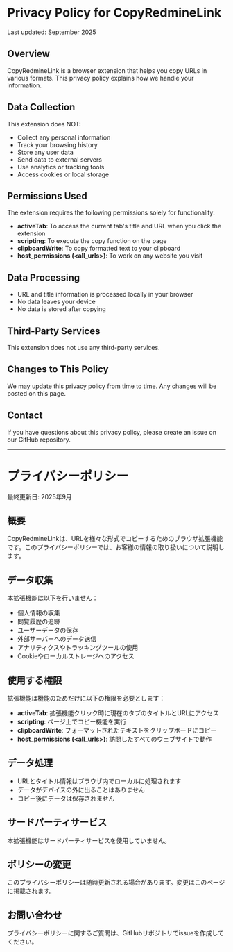 # Privacy Policy for CopyRedmineLink

Last updated: September 2025

## Overview
CopyRedmineLink is a browser extension that helps you copy URLs in various formats. This privacy policy explains how we handle your information.

## Data Collection
This extension does NOT:
- Collect any personal information
- Track your browsing history
- Store any user data
- Send data to external servers
- Use analytics or tracking tools
- Access cookies or local storage

## Permissions Used
The extension requires the following permissions solely for functionality:
- **activeTab**: To access the current tab's title and URL when you click the extension
- **scripting**: To execute the copy function on the page
- **clipboardWrite**: To copy formatted text to your clipboard
- **host_permissions (<all_urls>)**: To work on any website you visit

## Data Processing
- URL and title information is processed locally in your browser
- No data leaves your device
- No data is stored after copying

## Third-Party Services
This extension does not use any third-party services.

## Changes to This Policy
We may update this privacy policy from time to time. Any changes will be posted on this page.

## Contact
If you have questions about this privacy policy, please create an issue on our GitHub repository.

---

# プライバシーポリシー

最終更新日: 2025年9月

## 概要
CopyRedmineLinkは、URLを様々な形式でコピーするためのブラウザ拡張機能です。このプライバシーポリシーでは、お客様の情報の取り扱いについて説明します。

## データ収集
本拡張機能は以下を行いません：
- 個人情報の収集
- 閲覧履歴の追跡
- ユーザーデータの保存
- 外部サーバーへのデータ送信
- アナリティクスやトラッキングツールの使用
- Cookieやローカルストレージへのアクセス

## 使用する権限
拡張機能は機能のためだけに以下の権限を必要とします：
- **activeTab**: 拡張機能クリック時に現在のタブのタイトルとURLにアクセス
- **scripting**: ページ上でコピー機能を実行
- **clipboardWrite**: フォーマットされたテキストをクリップボードにコピー
- **host_permissions (<all_urls>)**: 訪問したすべてのウェブサイトで動作

## データ処理
- URLとタイトル情報はブラウザ内でローカルに処理されます
- データがデバイスの外に出ることはありません
- コピー後にデータは保存されません

## サードパーティサービス
本拡張機能はサードパーティサービスを使用していません。

## ポリシーの変更
このプライバシーポリシーは随時更新される場合があります。変更はこのページに掲載されます。

## お問い合わせ
プライバシーポリシーに関するご質問は、GitHubリポジトリでissueを作成してください。